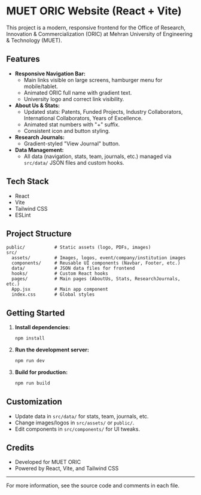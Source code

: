 # MUET ORIC Website (React + Vite)

This project is a modern, responsive frontend for the Office of Research, Innovation & Commercialization (ORIC) at Mehran University of Engineering & Technology (MUET).

## Features
- **Responsive Navigation Bar:**
  - Main links visible on large screens, hamburger menu for mobile/tablet.
  - Animated ORIC full name with gradient text.
  - University logo and correct link visibility.
- **About Us & Stats:**
  - Updated stats: Patents, Funded Projects, Industry Collaborators, International Collaborators, Years of Excellence.
  - Animated stat numbers with "+" suffix.
  - Consistent icon and button styling.
- **Research Journals:**
  - Gradient-styled "View Journal" button.
- **Data Management:**
  - All data (navigation, stats, team, journals, etc.) managed via `src/data/` JSON files and custom hooks.

## Tech Stack
- React
- Vite
- Tailwind CSS
- ESLint

## Project Structure
```
public/           # Static assets (logo, PDFs, images)
src/
  assets/         # Images, logos, event/company/institution images
  components/     # Reusable UI components (Navbar, Footer, etc.)
  data/           # JSON data files for frontend
  hooks/          # Custom React hooks
  pages/          # Main pages (AboutUs, Stats, ResearchJournals, etc.)
  App.jsx         # Main app component
  index.css       # Global styles
```

## Getting Started
1. **Install dependencies:**
   ```sh
   npm install
   ```
2. **Run the development server:**
   ```sh
   npm run dev
   ```
3. **Build for production:**
   ```sh
   npm run build
   ```

## Customization
- Update data in `src/data/` for stats, team, journals, etc.
- Change images/logos in `src/assets/` or `public/`.
- Edit components in `src/components/` for UI tweaks.

## Credits
- Developed for MUET ORIC
- Powered by React, Vite, and Tailwind CSS

---
For more information, see the source code and comments in each file.

